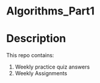 # Algorithms_Part1

# Description
This repo contains:
1. Weekly practice quiz answers
1. Weekly Assignments
